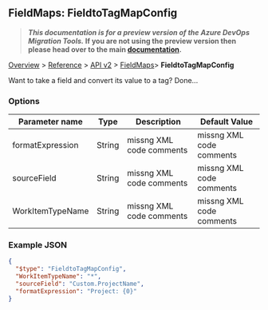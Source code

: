 ## FieldMaps: FieldtoTagMapConfig

>**_This documentation is for a preview version of the Azure DevOps Migration Tools._ If you are not using the preview version then please head over to the main [documentation](https://nkdagility.github.io/azure-devops-migration-tools).**

[Overview](/docs/index.md) > [Reference](/docs/Reference/index.md) > [API v2](/docs/Reference/v2/index.md) > [FieldMaps](/docs/Reference/v2/FieldMaps/index.md)> **FieldtoTagMapConfig**

Want to take a field and convert its value to a tag? Done...

### Options

| Parameter name         | Type    | Description                              | Default Value                            |
|------------------------|---------|------------------------------------------|------------------------------------------|
| formatExpression | String | missng XML code comments | missng XML code comments |
| sourceField | String | missng XML code comments | missng XML code comments |
| WorkItemTypeName | String | missng XML code comments | missng XML code comments |


### Example JSON

```JSON
{
  "$type": "FieldtoTagMapConfig",
  "WorkItemTypeName": "*",
  "sourceField": "Custom.ProjectName",
  "formatExpression": "Project: {0}"
}
```